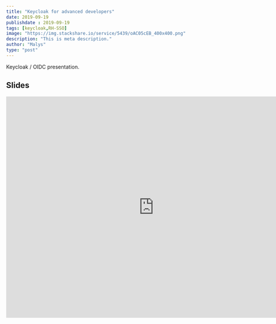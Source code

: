 ```yaml
---
title: "Keycloak for advanced developers"
date: 2019-09-19
publishdate : 2019-09-19
tags: [keycloak,RH-SSO]
image: "https://img.stackshare.io/service/5439/oAC05cEB_400x400.png"
description: "This is meta description."
author: "Malys"
type: "post"
---
```


Keycloak / OIDC presentation.

## Slides

<iframe  style="border: 0; width: 800px; height: 600px;" src="https://malys.github.io/keycloak-slides/#/"></iframe>
